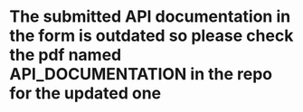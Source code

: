 <h1>The submitted API documentation in the form is outdated so please check the pdf named API_DOCUMENTATION in the repo for the updated one</h1>	
